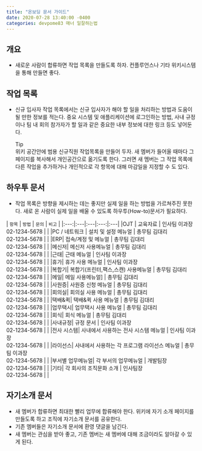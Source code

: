 ```yaml
---
title: "온보딩 문서 가이드"
date: 2020-07-28 13:40:00 -0400
categories: devpome83 매너 일잘하는법
---
```


## 개요
- 새로운 사람이 합류하면 작업 목록을 만들도록 하자.  컨플루언스나 기타 위키시스템을 통해 만들면 좋다.

## 작업 목록
- 신규 입사자 작업 목록에서는 신규 입사자가 해야 할 일을 처리하는 방법과 도움이 될 만한 정보를 적는다.
중요 시스템 및 애플리케이션에 로그인하는 방법, 사내 규정이나 팀 내 회의 참가자가 할 일과 같은 중요한 내부 정보에 대한 링크 등도 넣어둔다.

	Tip<br>
	위키 공간안에 범용 신규직원 작업목록을 만들어 두자.
	새 멤버가 들어올 때마다 그 페이지를 복사해서 개인공간으로 옮기도록 한다.
	그러면 새 멤버는 그 작업 목록에 다른 작업을 추가하거나 개인적으로 각 항목에 대해 마감일을 지정할 수 도 있다.

## 하우투 문서
- 작업 목록은 방향을 제시하는 데는 좋지만 실제 일을 하는 방법을 가르쳐주진 못한다.
새로 온 사람이 실제 일을 배울 수 있도록 하우투(How-to)문서가 필요하다.

| `항목` | `방법` | `문의` | `비고` |
|:---:|:---|:---|:---:|:---|
|OJT | 교육자료 | 인사팀 이과장<br>02-1234-5678 | |
|PC / 네트워크 | 설치 및 설정 메뉴얼 | 총무팀 김대리<br>02-1234-5678 | |
|ERP| 접속/계정 및 메뉴얼 | 총무팀 김대리<br>02-1234-5678 | |
|메신저| 메신저 사용메뉴얼 | 총무팀 김대리<br>02-1234-5678 | |
|근태| 근태 메뉴얼 | 인사팀 이과장<br>02-1234-5678 | |
|휴가| 휴가 사용 메뉴얼 | 인사팀 이과장<br>02-1234-5678 | |
|복합기| 복합기(프린터,팩스,스캔) 사용메뉴얼  | 총무팀 김대리<br>02-1234-5678 | |
|메일| 메일 사용메뉴얼]  | 총무팀 김대리<br>02-1234-5678 | |
|사원증| 사원증 신청 메뉴얼  | 총무팀 김대리<br>02-1234-5678 | |
|회의실| 회의실 사용 메뉴얼  | 총무팀 김대리<br>02-1234-5678 | |
|택배&퀵| 택배&퀵 사용 메뉴얼  | 총무팀 김대리<br>02-1234-5678 | |
|업무택시| 업무택시 사용 메뉴얼  | 총무팀 김대리<br>02-1234-5678 | |
|회식| 회식 메뉴얼  | 총무팀 김대리<br>02-1234-5678 | |
|사내규정| 규정 문서  | 인사팀 이과장<br>02-1234-5678 | |
|전사 시스템| 사내에서 사용하는 전사 시스템 메뉴얼 | 인사팀 이과장<br>02-1234-5678 | |
|라이선스| 사내에서 사용하는 각 프로그램 라이선스 메뉴얼 | 총무팀 이과장<br>02-1234-5678 | |
|부서별 업무메뉴얼| 각 부서의 업무메뉴얼 | 개발팀장 <br>02-1234-5678 | |
|기타| 각 회사의 조직문화 소개 | 인사팀장 <br>02-1234-5678 | |

## 자기소개 문서
- 새 멤버가 합류하면 최대한 빨리 업무에 합류해야 한다.
위키에 자기 소개 페이지를 만들도록 하고 조직에 자기소개 문서를 공유한다.
- 기존 멤버들은 자기소개 문서에 환영 댓글을 남긴다.
- 새 멤버는 관심을 받아 좋고, 기존 멤버는 새 멤버에 대해 조금이라도 알아갈 수 있게 된다.

